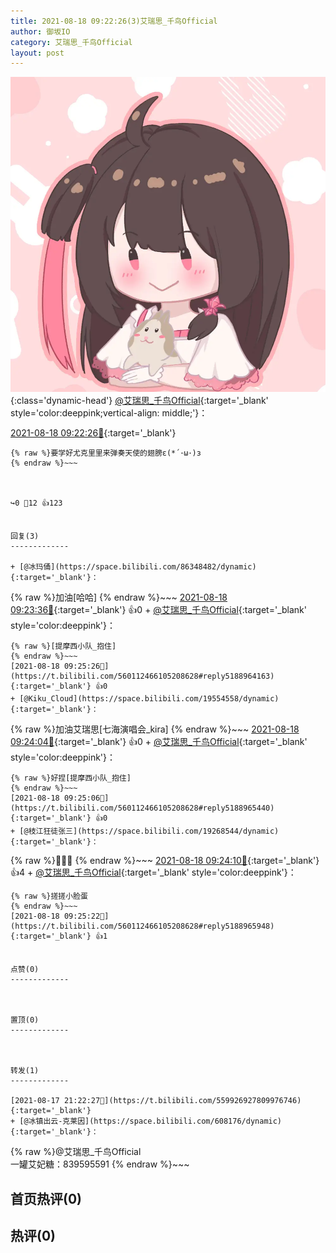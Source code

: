 ```yaml
---
title: 2021-08-18 09:22:26(3)艾瑞思_千鸟Official
author: 御坂IO
category: 艾瑞思_千鸟Official
layout: post
---
```


![img](/images/7e08840c56f251de28bdf766b647bd5fe9a5d50a.jpg){:class='dynamic-head'}
[@艾瑞思_千鸟Official](https://space.bilibili.com/1090010845/dynamic){:target='_blank' style='color:deeppink;vertical-align: middle;'}：

[2021-08-18 09:22:26🔗](https://t.bilibili.com/560112466105208628){:target='_blank'}

~~~
{% raw %}要学好尤克里里来弹奏天使的翅膀ε(*´･ω･)з
{% endraw %}~~~



↪️0 💬12 👍123


回复(3)
-------------

+ [@冰玛俑](https://space.bilibili.com/86348482/dynamic){:target='_blank'}：
~~~
{% raw %}加油[哈哈]
{% endraw %}~~~
[2021-08-18 09:23:36🔗](https://t.bilibili.com/560112466105208628#reply5188957059){:target='_blank'} 👍0
    + [@艾瑞思_千鸟Official](https://space.bilibili.com/1090010845/dynamic){:target='_blank' style='color:deeppink'}：
~~~
{% raw %}[提摩西小队_抱住]
{% endraw %}~~~
[2021-08-18 09:25:26🔗](https://t.bilibili.com/560112466105208628#reply5188964163){:target='_blank'} 👍0
+ [@Kiku_Cloud](https://space.bilibili.com/19554558/dynamic){:target='_blank'}：
~~~
{% raw %}加油艾瑞思[七海演唱会_kira]
{% endraw %}~~~
[2021-08-18 09:24:04🔗](https://t.bilibili.com/560112466105208628#reply5188961527){:target='_blank'} 👍0
    + [@艾瑞思_千鸟Official](https://space.bilibili.com/1090010845/dynamic){:target='_blank' style='color:deeppink'}：
~~~
{% raw %}好捏[提摩西小队_抱住]
{% endraw %}~~~
[2021-08-18 09:25:06🔗](https://t.bilibili.com/560112466105208628#reply5188965440){:target='_blank'} 👍0
+ [@枝江狂徒张三](https://space.bilibili.com/19268544/dynamic){:target='_blank'}：
~~~
{% raw %}🥰🥰🥰
{% endraw %}~~~
[2021-08-18 09:24:10🔗](https://t.bilibili.com/560112466105208628#reply5188961696){:target='_blank'} 👍4
    + [@艾瑞思_千鸟Official](https://space.bilibili.com/1090010845/dynamic){:target='_blank' style='color:deeppink'}：
~~~
{% raw %}搓搓小脸蛋
{% endraw %}~~~
[2021-08-18 09:25:22🔗](https://t.bilibili.com/560112466105208628#reply5188965948){:target='_blank'} 👍1


点赞(0)
-------------



置顶(0)
-------------



转发(1)
-------------

[2021-08-17 21:22:27🔗](https://t.bilibili.com/559926927809976746){:target='_blank'}
+ [@冰镇出云-克莱因](https://space.bilibili.com/608176/dynamic){:target='_blank'}：
~~~
{% raw %}@艾瑞思_千鸟Official  
一罐艾妃糖：839595591
{% endraw %}~~~






首页热评(0)
-------------



热评(0)
-------------



